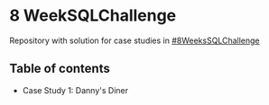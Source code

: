 # 8 WeekSQLChallenge

Repository with solution for case studies in [#8WeeksSQLChallenge](https://8weeksqlchallenge.com/)

## Table of contents
- Case Study 1: Danny's Diner

